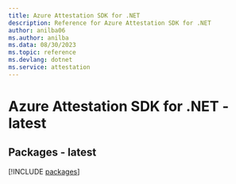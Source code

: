 ```yaml
---
title: Azure Attestation SDK for .NET
description: Reference for Azure Attestation SDK for .NET
author: anilba06
ms.author: anilba
ms.data: 08/30/2023
ms.topic: reference
ms.devlang: dotnet
ms.service: attestation
---
```

# Azure Attestation SDK for .NET - latest
## Packages - latest
[!INCLUDE [packages](attestation-index.md)]